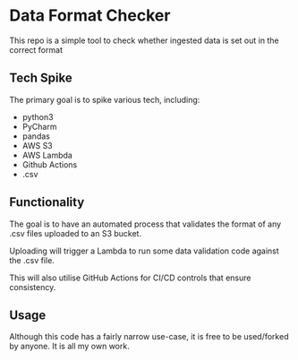 # Data Format Checker

This repo is a simple tool to check whether ingested data is set out in the correct format

## Tech Spike

The primary goal is to spike various tech, including:
- python3
- PyCharm
- pandas 
- AWS S3
- AWS Lambda 
- Github Actions
-  .csv

## Functionality

The goal is to have an automated process that validates the format of any .csv files uploaded to an S3 bucket. 

Uploading will trigger a Lambda to run some data validation code against the .csv file. 

This will also utilise GitHub Actions for CI/CD controls that ensure consistency. 

## Usage

Although this code has a fairly narrow use-case, it is free to be used/forked by anyone. It is all my own work. 

